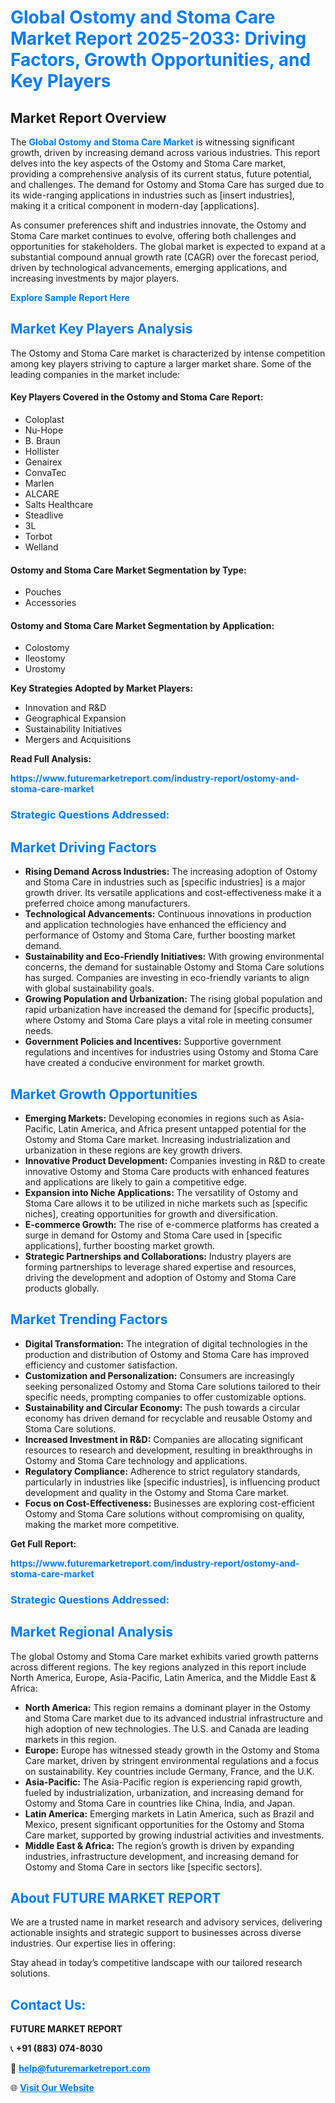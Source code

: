 <h1 style="color: #007BFF;">Global Ostomy and Stoma Care Market Report 2025-2033: Driving Factors, Growth Opportunities, and Key Players</h1>

<section id="overview">
<h2>Market Report Overview</h2>
<p>The <a href="https://www.futuremarketreport.com/industry-report/ostomy-and-stoma-care-market" style="color: #007BFF; text-decoration: none;"><strong>Global Ostomy and Stoma Care Market</strong></a> is witnessing significant growth, driven by increasing demand across various industries. This report delves into the key aspects of the Ostomy and Stoma Care market, providing a comprehensive analysis of its current status, future potential, and challenges. The demand for Ostomy and Stoma Care has surged due to its wide-ranging applications in industries such as [insert industries], making it a critical component in modern-day [applications].</p>
<p>As consumer preferences shift and industries innovate, the Ostomy and Stoma Care market continues to evolve, offering both challenges and opportunities for stakeholders. The global market is expected to expand at a substantial compound annual growth rate (CAGR) over the forecast period, driven by technological advancements, emerging applications, and increasing investments by major players.</p>
</section>

<section id="overview">
<p><a href="https://www.futuremarketreport.com/request-sample/reportId=78164" style="color: #007BFF; text-decoration: none;"><strong>Explore Sample Report Here</strong></a></p>
</section>

<section id="key-players">
<h2 style="color: #007BFF;">Market Key Players Analysis</h2>
<p>The Ostomy and Stoma Care market is characterized by intense competition among key players striving to capture a larger market share. Some of the leading companies in the market include:</p>
<h4>Key Players Covered in the Ostomy and Stoma Care Report:</h4>
<ul><li>Coloplast</li><li>Nu-Hope</li><li>B. Braun</li><li>Hollister</li><li>Genairex</li><li>ConvaTec</li><li>Marlen</li><li>ALCARE</li><li>Salts Healthcare</li><li>Steadlive</li><li>3L</li><li>Torbot</li><li>Welland</li></ul>
<h4>Ostomy and Stoma Care Market Segmentation by Type:</h4>
<ul><li>Pouches</li><li>Accessories</li></ul>

<h4>Ostomy and Stoma Care Market Segmentation by Application:</h4>
<ul><li>Colostomy</li><li>Ileostomy</li><li>Urostomy</li></ul>
<p><strong>Key Strategies Adopted by Market Players:</strong></p>
<ul>
<li>Innovation and R&D</li>
<li>Geographical Expansion</li>
<li>Sustainability Initiatives</li>
<li>Mergers and Acquisitions</li>
</ul>
</section>

<section>
<p><strong>Read Full Analysis: </strong></p><a href="https://www.futuremarketreport.com/industry-report/ostomy-and-stoma-care-market" style="color: #007BFF; text-decoration: none;"><strong>https://www.futuremarketreport.com/industry-report/ostomy-and-stoma-care-market</strong></a>
<h3 style="color: #007BFF;">Strategic Questions Addressed:</h3>
</section>

<section id="driving-factors">
<h2 style="color: #007BFF;">Market Driving Factors</h2>
<ul>
<li><strong>Rising Demand Across Industries:</strong> The increasing adoption of Ostomy and Stoma Care in industries such as [specific industries] is a major growth driver. Its versatile applications and cost-effectiveness make it a preferred choice among manufacturers.</li>
<li><strong>Technological Advancements:</strong> Continuous innovations in production and application technologies have enhanced the efficiency and performance of Ostomy and Stoma Care, further boosting market demand.</li>
<li><strong>Sustainability and Eco-Friendly Initiatives:</strong> With growing environmental concerns, the demand for sustainable Ostomy and Stoma Care solutions has surged. Companies are investing in eco-friendly variants to align with global sustainability goals.</li>
<li><strong>Growing Population and Urbanization:</strong> The rising global population and rapid urbanization have increased the demand for [specific products], where Ostomy and Stoma Care plays a vital role in meeting consumer needs.</li>
<li><strong>Government Policies and Incentives:</strong> Supportive government regulations and incentives for industries using Ostomy and Stoma Care have created a conducive environment for market growth.</li>
</ul>
</section>

<section id="growth-opportunities">
<h2 style="color: #007BFF;">Market Growth Opportunities</h2>
<ul>
<li><strong>Emerging Markets:</strong> Developing economies in regions such as Asia-Pacific, Latin America, and Africa present untapped potential for the Ostomy and Stoma Care market. Increasing industrialization and urbanization in these regions are key growth drivers.</li>
<li><strong>Innovative Product Development:</strong> Companies investing in R&D to create innovative Ostomy and Stoma Care products with enhanced features and applications are likely to gain a competitive edge.</li>
<li><strong>Expansion into Niche Applications:</strong> The versatility of Ostomy and Stoma Care allows it to be utilized in niche markets such as [specific niches], creating opportunities for growth and diversification.</li>
<li><strong>E-commerce Growth:</strong> The rise of e-commerce platforms has created a surge in demand for Ostomy and Stoma Care used in [specific applications], further boosting market growth.</li>
<li><strong>Strategic Partnerships and Collaborations:</strong> Industry players are forming partnerships to leverage shared expertise and resources, driving the development and adoption of Ostomy and Stoma Care products globally.</li>
</ul>
</section>

<section id="trending-factors">
<h2 style="color: #007BFF;">Market Trending Factors</h2>
<ul>
<li><strong>Digital Transformation:</strong> The integration of digital technologies in the production and distribution of Ostomy and Stoma Care has improved efficiency and customer satisfaction.</li>
<li><strong>Customization and Personalization:</strong> Consumers are increasingly seeking personalized Ostomy and Stoma Care solutions tailored to their specific needs, prompting companies to offer customizable options.</li>
<li><strong>Sustainability and Circular Economy:</strong> The push towards a circular economy has driven demand for recyclable and reusable Ostomy and Stoma Care solutions.</li>
<li><strong>Increased Investment in R&D:</strong> Companies are allocating significant resources to research and development, resulting in breakthroughs in Ostomy and Stoma Care technology and applications.</li>
<li><strong>Regulatory Compliance:</strong> Adherence to strict regulatory standards, particularly in industries like [specific industries], is influencing product development and quality in the Ostomy and Stoma Care market.</li>
<li><strong>Focus on Cost-Effectiveness:</strong> Businesses are exploring cost-efficient Ostomy and Stoma Care solutions without compromising on quality, making the market more competitive.</li>
</ul>
</section>

<section>
<p><strong>Get Full Report: </strong></p><a href="https://www.futuremarketreport.com/industry-report/ostomy-and-stoma-care-market" style="color: #007BFF; text-decoration: none;"><strong>https://www.futuremarketreport.com/industry-report/ostomy-and-stoma-care-market</strong></a>
<h3 style="color: #007BFF;">Strategic Questions Addressed:</h3>
</section>


<section id="regional-analysis">
<h2 style="color: #007BFF;">Market Regional Analysis</h2>
<p>The global Ostomy and Stoma Care market exhibits varied growth patterns across different regions. The key regions analyzed in this report include North America, Europe, Asia-Pacific, Latin America, and the Middle East & Africa:</p>
<ul>
<li><strong>North America:</strong> This region remains a dominant player in the Ostomy and Stoma Care market due to its advanced industrial infrastructure and high adoption of new technologies. The U.S. and Canada are leading markets in this region.</li>
<li><strong>Europe:</strong> Europe has witnessed steady growth in the Ostomy and Stoma Care market, driven by stringent environmental regulations and a focus on sustainability. Key countries include Germany, France, and the U.K.</li>
<li><strong>Asia-Pacific:</strong> The Asia-Pacific region is experiencing rapid growth, fueled by industrialization, urbanization, and increasing demand for Ostomy and Stoma Care in countries like China, India, and Japan.</li>
<li><strong>Latin America:</strong> Emerging markets in Latin America, such as Brazil and Mexico, present significant opportunities for the Ostomy and Stoma Care market, supported by growing industrial activities and investments.</li>
<li><strong>Middle East & Africa:</strong> The region’s growth is driven by expanding industries, infrastructure development, and increasing demand for Ostomy and Stoma Care in sectors like [specific sectors].</li>
</ul>
</section>

<footer>
<h2 style="color: #007BFF;">About FUTURE MARKET REPORT</h2>
<p>We are a trusted name in market research and advisory services, delivering actionable insights and strategic support to businesses across diverse industries. Our expertise lies in offering:</p>

<p>Stay ahead in today’s competitive landscape with our tailored research solutions.</p>

<h2 style="color: #007BFF;">Contact Us:</h2>
<p><strong>FUTURE MARKET REPORT</strong></p>
<p>📞 <strong>+91 (883) 074-8030</strong></p>
<p>📧 <strong><a href="mailto:help@futuremarketreport.com" style="color: #007BFF;">help@futuremarketreport.com</a></strong></p>
<p>🌐 <strong><a href="https://www.futuremarketreport.com/" style="color: #007BFF;">Visit Our Website</a></strong></p>
</footer>